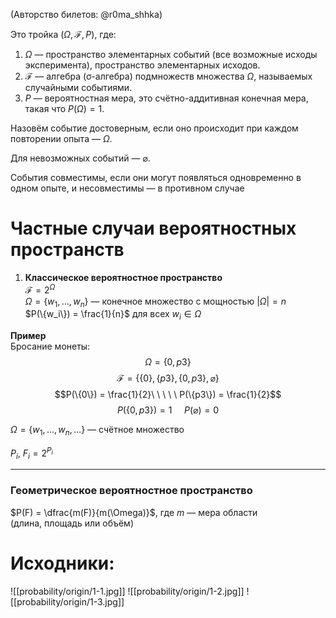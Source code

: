 (Авторство билетов: @r0ma_shhka)

Это тройка $(\Omega, \mathcal{F}, P)$, где:

1. $\Omega$ — пространство элементарных событий (все возможные исходы эксперимента), пространство элементарных исходов.
2. $\mathcal{F}$ — алгебра (σ-алгебра) подмножеств множества $\Omega$, называемых случайными событиями.
3. $P$ — вероятностная мера, это счётно-аддитивная конечная мера, такая что $P(\Omega) = 1$.

Назовём событие достоверным, если оно происходит при каждом повторении опыта — $\Omega$.

Для невозможных событий — $\varnothing$.

События совместимы, если они могут появляться одновременно в одном опыте, и несовместимы — в противном случае

# Частные случаи вероятностных пространств

1. **Классическое вероятностное пространство**  
   $\mathcal{F} = 2^{\Omega}$  
   $\Omega = \{w_1, \ldots, w_n\}$ — конечное множество с мощностью $|\Omega| = n$  
   $P(\{w_i\}) = \frac{1}{n}$ для всех $w_i \in \Omega$

**Пример**  
Бросание монеты:  
$$\Omega = \{0, p3\}$$
$$\mathcal{F} = \{\{0\}, \{p3\}, \{0, p3\}, \varnothing\}$$
$$P(\{0\}) = \frac{1}{2}\ \ \ \ \ P(\{p3\}) = \frac{1}{2}$$
$$P(\{0, p3\}) = 1 \ \ \ \ \ P(\varnothing) = 0$$

$\Omega = \{w_1, \ldots, w_n, \ldots\}$ — счётное множество

$P_i$, $F_i = 2^{P_i}$

---

### Геометрическое вероятностное пространство

$P(F) = \dfrac{m(F)}{m(\Omega)}$, где $m$ — мера области  
(длина, площадь или объём)

# Исходники:
![[probability/origin/1-1.jpg]]
![[probability/origin/1-2.jpg]]
![[probability/origin/1-3.jpg]]
